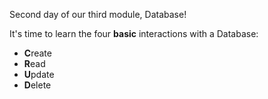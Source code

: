 Second day of our third module, Database!

It's time to learn the four **basic** interactions with a Database:
- **C**reate
- **R**ead
- **U**pdate
- **D**elete
